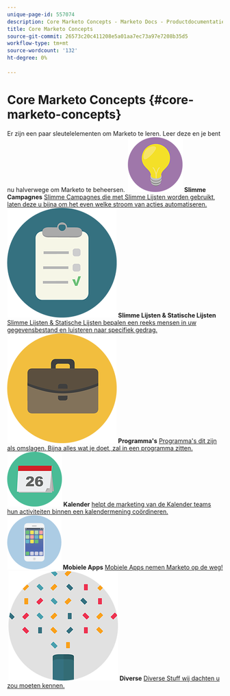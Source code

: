 ```yaml
---
unique-page-id: 557074
description: Core Marketo Concepts - Marketo Docs - Productdocumentatie
title: Core Marketo Concepts
source-git-commit: 26573c20c411208e5a01aa7ec73a97e7208b35d5
workflow-type: tm+mt
source-wordcount: '132'
ht-degree: 0%

---
```



# Core Marketo Concepts {#core-marketo-concepts}

Er zijn een paar sleutelelementen om Marketo te leren. Leer deze en je bent nu halverwege om Marketo te beheersen.
**&#x200B; ![ Slimme Campagnes ](assets/seo-01.png) Slimme Campagnes** [ Slimme Campagnes die met Slimme Lijsten worden gebruikt, laten deze u bijna om het even welke stroom van acties automatiseren.](https://docs.marketo.com/display/DOCS/Smart+Campaigns)     **&#x200B; ![ Slimme Lijsten &amp; Statische Lijsten ](assets/office-35.png) Slimme Lijsten &amp; Statische Lijsten** [ Slimme Lijsten &amp; Statische Lijsten bepalen een reeks mensen in uw gegevensbestand en luisteren naar specifiek gedrag.](https://docs.marketo.com/display/DOCS/Smart+Lists+and+Static+Lists)     **&#x200B; ![ Programma&#39;s ](assets/office-02.png) Programma&#39;s** [ Programma&#39;s dit zijn als omslagen. Bijna alles wat je doet, zal in een programma zitten.](https://docs.marketo.com/display/DOCS/Programs)     **&#x200B; ![ de in de handel brengende Kalender van de Kalender van de Marketing ](assets/office-10.png) Kalender** [ helpt de marketing van de Kalender teams hun activiteiten binnen een kalendermening coördineren.](https://docs.marketo.com/display/DOCS/Marketing+Calendar)     **&#x200B; ![ Mobiele Apps ](assets/mobile-apps.png) Mobiele Apps** [ Mobiele Apps nemen Marketo op de weg!](core-marketo-concepts/mobile-apps.md)     **&#x200B; ![ Diverse ](assets/party-11.png) Diverse** [ Diverse Stuff wij dachten u zou moeten kennen.](https://docs.marketo.com/display/DOCS/Miscellaneous)
